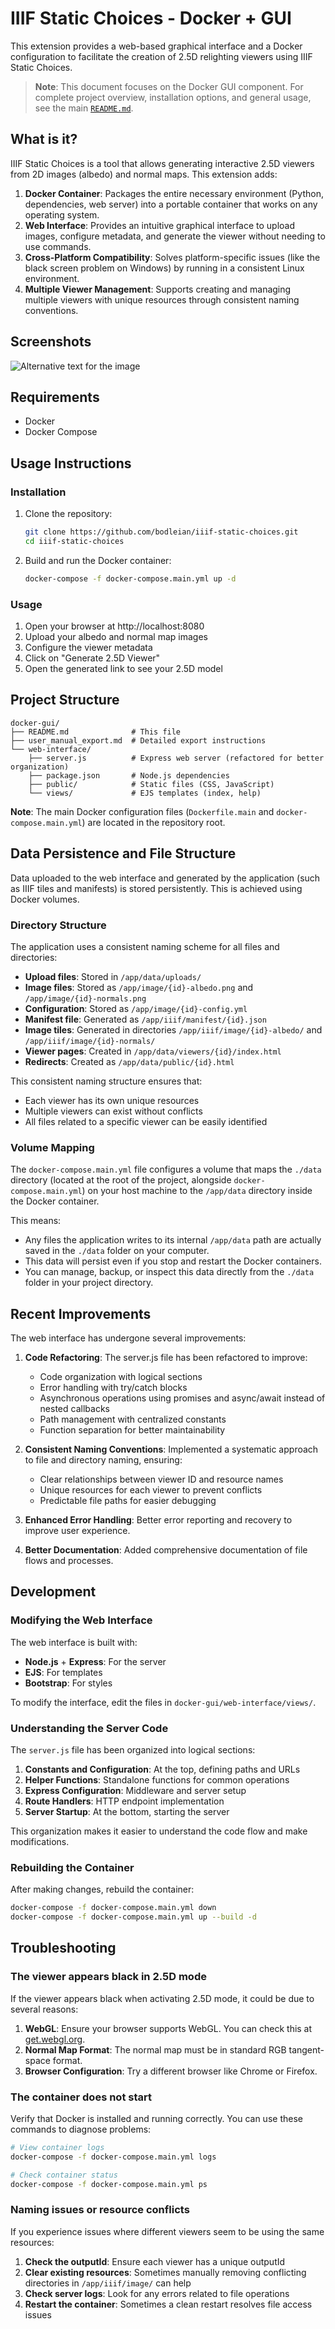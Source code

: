 # IIIF Static Choices - Docker + GUI

This extension provides a web-based graphical interface and a Docker configuration to facilitate the creation of 2.5D relighting viewers using IIIF Static Choices.

> **Note**: This document focuses on the Docker GUI component. For complete project overview, installation options, and general usage, see the main [`README.md`](../README.md).

## What is it?

IIIF Static Choices is a tool that allows generating interactive 2.5D viewers from 2D images (albedo) and normal maps. This extension adds:

1.  **Docker Container**: Packages the entire necessary environment (Python, dependencies, web server) into a portable container that works on any operating system.
2.  **Web Interface**: Provides an intuitive graphical interface to upload images, configure metadata, and generate the viewer without needing to use commands.
3.  **Cross-Platform Compatibility**: Solves platform-specific issues (like the black screen problem on Windows) by running in a consistent Linux environment.
4.  **Multiple Viewer Management**: Supports creating and managing multiple viewers with unique resources through consistent naming conventions.

## Screenshots

![Alternative text for the image](gui.png)

## Requirements

*   Docker
*   Docker Compose

## Usage Instructions

### Installation

1.  Clone the repository:
    ```bash
    git clone https://github.com/bodleian/iiif-static-choices.git
    cd iiif-static-choices
    ```

2.  Build and run the Docker container:
    ```bash
    docker-compose -f docker-compose.main.yml up -d
    ```

### Usage

1.  Open your browser at http://localhost:8080
2.  Upload your albedo and normal map images
3.  Configure the viewer metadata
4.  Click on "Generate 2.5D Viewer"
5.  Open the generated link to see your 2.5D model

## Project Structure

```
docker-gui/
├── README.md              # This file
├── user_manual_export.md  # Detailed export instructions
└── web-interface/
    ├── server.js          # Express web server (refactored for better organization)
    ├── package.json       # Node.js dependencies
    ├── public/            # Static files (CSS, JavaScript)
    └── views/             # EJS templates (index, help)
```

**Note**: The main Docker configuration files (`Dockerfile.main` and `docker-compose.main.yml`) are located in the repository root.

## Data Persistence and File Structure

Data uploaded to the web interface and generated by the application (such as IIIF tiles and manifests) is stored persistently. This is achieved using Docker volumes.

### Directory Structure

The application uses a consistent naming scheme for all files and directories:

- **Upload files**: Stored in `/app/data/uploads/`
- **Image files**: Stored as `/app/image/{id}-albedo.png` and `/app/image/{id}-normals.png`
- **Configuration**: Stored as `/app/image/{id}-config.yml`
- **Manifest file**: Generated as `/app/iiif/manifest/{id}.json`
- **Image tiles**: Generated in directories `/app/iiif/image/{id}-albedo/` and `/app/iiif/image/{id}-normals/`
- **Viewer pages**: Created in `/app/data/viewers/{id}/index.html`
- **Redirects**: Created as `/app/data/public/{id}.html`

This consistent naming structure ensures that:
- Each viewer has its own unique resources
- Multiple viewers can exist without conflicts
- All files related to a specific viewer can be easily identified

### Volume Mapping

The `docker-compose.main.yml` file configures a volume that maps the `./data` directory (located at the root of the project, alongside `docker-compose.main.yml`) on your host machine to the `/app/data` directory inside the Docker container.

This means:
- Any files the application writes to its internal `/app/data` path are actually saved in the `./data` folder on your computer.
- This data will persist even if you stop and restart the Docker containers.
- You can manage, backup, or inspect this data directly from the `./data` folder in your project directory.

## Recent Improvements

The web interface has undergone several improvements:

1. **Code Refactoring**: The server.js file has been refactored to improve:
   - Code organization with logical sections
   - Error handling with try/catch blocks
   - Asynchronous operations using promises and async/await instead of nested callbacks
   - Path management with centralized constants
   - Function separation for better maintainability

2. **Consistent Naming Conventions**: Implemented a systematic approach to file and directory naming, ensuring:
   - Clear relationships between viewer ID and resource names
   - Unique resources for each viewer to prevent conflicts
   - Predictable file paths for easier debugging

3. **Enhanced Error Handling**: Better error reporting and recovery to improve user experience.

4. **Better Documentation**: Added comprehensive documentation of file flows and processes.

## Development

### Modifying the Web Interface

The web interface is built with:
-   **Node.js** + **Express**: For the server
-   **EJS**: For templates
-   **Bootstrap**: For styles

To modify the interface, edit the files in `docker-gui/web-interface/views/`.

### Understanding the Server Code

The `server.js` file has been organized into logical sections:

1. **Constants and Configuration**: At the top, defining paths and URLs
2. **Helper Functions**: Standalone functions for common operations
3. **Express Configuration**: Middleware and server setup
4. **Route Handlers**: HTTP endpoint implementation
5. **Server Startup**: At the bottom, starting the server

This organization makes it easier to understand the code flow and make modifications.

### Rebuilding the Container

After making changes, rebuild the container:
```bash
docker-compose -f docker-compose.main.yml down
docker-compose -f docker-compose.main.yml up --build -d
```

## Troubleshooting

### The viewer appears black in 2.5D mode

If the viewer appears black when activating 2.5D mode, it could be due to several reasons:

1.  **WebGL**: Ensure your browser supports WebGL. You can check this at [get.webgl.org](https://get.webgl.org/).
2.  **Normal Map Format**: The normal map must be in standard RGB tangent-space format.
3.  **Browser Configuration**: Try a different browser like Chrome or Firefox.

### The container does not start

Verify that Docker is installed and running correctly. You can use these commands to diagnose problems:

```bash
# View container logs
docker-compose -f docker-compose.main.yml logs

# Check container status
docker-compose -f docker-compose.main.yml ps
```

### Naming issues or resource conflicts

If you experience issues where different viewers seem to be using the same resources:

1. **Check the outputId**: Ensure each viewer has a unique outputId
2. **Clear existing resources**: Sometimes manually removing conflicting directories in `/app/iiif/image/` can help
3. **Check server logs**: Look for any errors related to file operations
4. **Restart the container**: Sometimes a clean restart resolves file access issues
